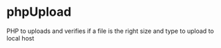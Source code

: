 # phpUpload
PHP to uploads and verifies if a file is the right size and type to upload to local host
